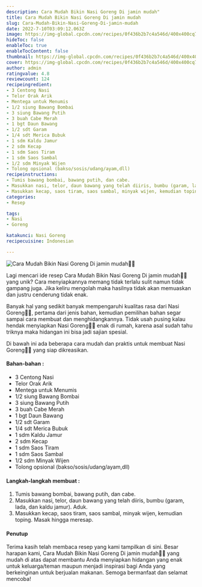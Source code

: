 ```yaml
---
description: Cara Mudah Bikin Nasi Goreng Di jamin mudah"
title: Cara Mudah Bikin Nasi Goreng Di jamin mudah
slug: Cara-Mudah-Bikin-Nasi-Goreng-Di-jamin-mudah
date: 2022-7-10T03:09:12.063Z
image: https://img-global.cpcdn.com/recipes/0f436b2b7c4a546d/400x400cq70/photo.jpg
hideToc: false
enableToc: true
enableTocContent: false
thumbnail: https://img-global.cpcdn.com/recipes/0f436b2b7c4a546d/400x400cq70/photo.jpg
cover: https://img-global.cpcdn.com/recipes/0f436b2b7c4a546d/400x400cq70/photo.jpg
author: admin
ratingvalue: 4.8
reviewcount: 124
recipeingredient:
- 3 Centong Nasi
- Telor Orak Arik
- Mentega untuk Menumis
- 1/2 siung Bawang Bombai
- 3 siung Bawang Putih
- 3 buah Cabe Merah
- 1 bgt Daun Bawang
- 1/2 sdt Garam
- 1/4 sdt Merica Bubuk
- 1 sdm Kaldu Jamur
- 2 sdm Kecap
- 1 sdm Saos Tiram
- 1 sdm Saos Sambal
- 1/2 sdm Minyak Wijen
- Tolong opsional (bakso/sosis/udang/ayam,dll)
recipeinstructions:
- Tumis bawang bombai, bawang putih, dan cabe.
- Masukkan nasi, telor, daun bawang yang telah diiris, bumbu (garam, lada, dan kaldu jamur). Aduk.
- Masukkan kecap, saos tiram, saos sambal, minyak wijen, kemudian toping. Masak hingga meresap.
categories:
- Resep

tags:
- Nasi
- Goreng

katakunci: Nasi Goreng
recipecuisine: Indonesian

---
```


![Cara Mudah Bikin Nasi Goreng Di jamin mudah👩‍🍳](https://img-global.cpcdn.com/recipes/0f436b2b7c4a546d/400x400cq70/photo.jpg)

Lagi mencari ide resep Cara Mudah Bikin Nasi Goreng Di jamin mudah👩‍🍳 yang unik? Cara menyiapkannya memang tidak terlalu sulit namun tidak gampang juga. Jika keliru mengolah maka hasilnya tidak akan memuaskan dan justru cenderung tidak enak.

Banyak hal yang sedikit banyak mempengaruhi kualitas rasa dari Nasi Goreng👩‍🍳, pertama dari jenis bahan, kemudian pemilihan bahan segar sampai cara membuat dan menghidangkannya. Tidak usah pusing kalau hendak menyiapkan Nasi Goreng👩‍🍳 enak di rumah, karena asal sudah tahu triknya maka hidangan ini bisa jadi sajian spesial.

Di bawah ini ada beberapa cara mudah dan praktis untuk membuat Nasi Goreng👩‍🍳 yang siap dikreasikan.

<!--inarticleads1-->

#### Bahan-bahan :

- 3 Centong Nasi
- Telor Orak Arik
- Mentega untuk Menumis
- 1/2 siung Bawang Bombai
- 3 siung Bawang Putih
- 3 buah Cabe Merah
- 1 bgt Daun Bawang
- 1/2 sdt Garam
- 1/4 sdt Merica Bubuk
- 1 sdm Kaldu Jamur
- 2 sdm Kecap
- 1 sdm Saos Tiram
- 1 sdm Saos Sambal
- 1/2 sdm Minyak Wijen
- Tolong opsional (bakso/sosis/udang/ayam,dll)

<!--inarticleads2-->

#### Langkah-langkah membuat :

1. Tumis bawang bombai, bawang putih, dan cabe.
1. Masukkan nasi, telor, daun bawang yang telah diiris, bumbu (garam, lada, dan kaldu jamur). Aduk.
1. Masukkan kecap, saos tiram, saos sambal, minyak wijen, kemudian toping. Masak hingga meresap.

#### Penutup

Terima kasih telah membaca resep yang kami tampilkan di sini. Besar harapan kami, Cara Mudah Bikin Nasi Goreng Di jamin mudah👩‍🍳 yang mudah di atas dapat membantu Anda menyiapkan hidangan yang enak untuk keluarga/teman maupun menjadi inspirasi bagi Anda yang berkeinginan untuk berjualan makanan. Semoga bermanfaat dan selamat mencoba!
